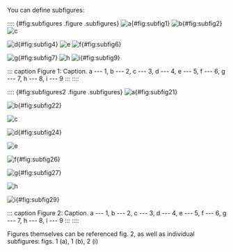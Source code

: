 You can define subfigures:

:::: {#fig:subfigures .figure .subfigures}
![a](fig1.png){#fig:subfig1} ![b](fig2.png){#fig:subfig2} ![c](fig3.png)

![d](fig4.png){#fig:subfig4} ![e](fig5.png) ![f](fig6.png){#fig:subfig6}

![g](fig7.png){#fig:subfig7} ![h](fig8.png) ![i](fig9.png){#fig:subfig9}

::: caption
Figure 1: Caption. a --- 1, b --- 2, c --- 3, d --- 4, e --- 5, f --- 6,
g --- 7, h --- 8, i --- 9
:::
::::

:::: {#fig:subfigures2 .figure .subfigures}
![a](fig1.png){#fig:subfig21}

![b](fig2.png){#fig:subfig22}

![c](fig3.png)

![d](fig4.png){#fig:subfig24}

![e](fig5.png)

![f](fig6.png){#fig:subfig26}

![g](fig7.png){#fig:subfig27}

![h](fig8.png)

![i](fig9.png){#fig:subfig29}

::: caption
Figure 2: Caption. a --- 1, b --- 2, c --- 3, d --- 4, e --- 5, f --- 6,
g --- 7, h --- 8, i --- 9
:::
::::

Figures themselves can be referenced fig. 2, as well as individual
subfigures: figs. 1 (a), 1 (b), 2 (i)
